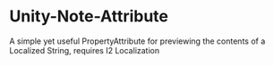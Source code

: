 # Unity-Note-Attribute
A simple yet useful PropertyAttribute for previewing the contents of a Localized String, requires I2 Localization
